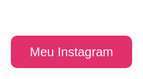 <!DOCTYPE html>
<html lang="pt-br">
<head>
  <meta charset="UTF-8">
  <title>Nanu</title>
  <style>
    body {
      margin: 0;
      padding: 0;
      background-image: url('https://source.unsplash.com/1600x900/?nature'); /* pode trocar a imagem aqui */
      background-size: cover;
      background-position: center;
      font-family: Arial, sans-serif;
      color: white;
      text-align: center;
    }

    header {
      padding: 50px 0;
      font-size: 48px;
      font-weight: bold;
      background: rgba(0, 0, 0, 0.5);
    }

    .btn-instagram {
      margin-top: 200px;
      padding: 15px 30px;
      font-size: 20px;
      background-color: #E1306C;
      color: white;
      border: none;
      border-radius: 10px;
      cursor: pointer;
      text-decoration: none;
    }

    .btn-instagram:hover {
      background-color: #c1275a;
    }
  </style>
</head>
<body>
  <header>Tyrone</header>

  <a href="https://www.instagram.com/mahpeep._?igsh=dnpsMzc0M2d0Ymlz" target="_blank" class="btn-instagram">
    Meu Instagram
  </a>
</body>
</html>